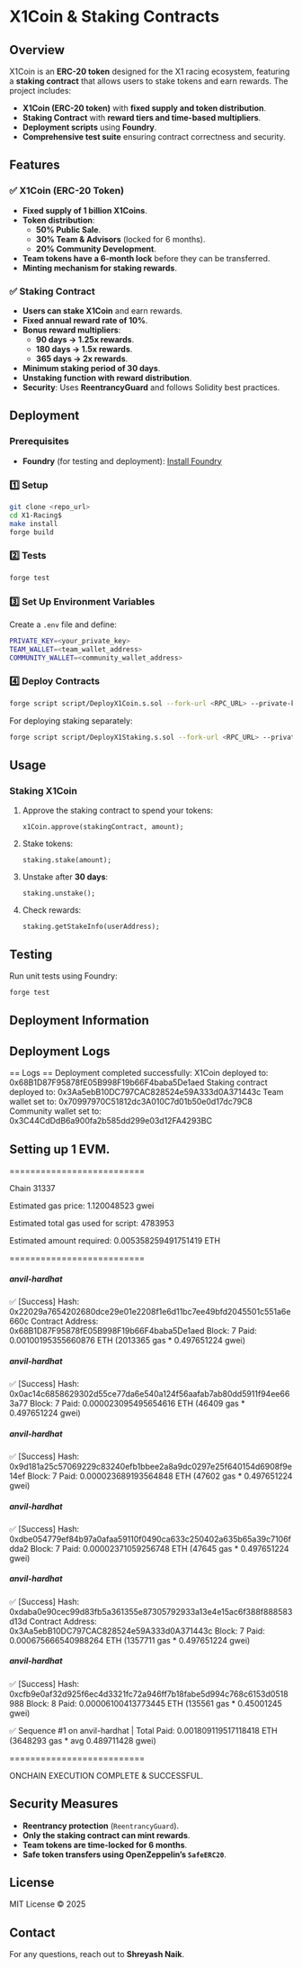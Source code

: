 # X1Coin & Staking Contracts

## Overview
X1Coin is an **ERC-20 token** designed for the X1 racing ecosystem, featuring a **staking contract** that allows users to stake tokens and earn rewards. The project includes:
- **X1Coin (ERC-20 token)** with **fixed supply and token distribution**.
- **Staking Contract** with **reward tiers and time-based multipliers**.
- **Deployment scripts** using **Foundry**.
- **Comprehensive test suite** ensuring contract correctness and security.

## Features
### ✅ X1Coin (ERC-20 Token)
- **Fixed supply of 1 billion X1Coins**.
- **Token distribution**:
  - **50% Public Sale**.
  - **30% Team & Advisors** (locked for 6 months).
  - **20% Community Development**.
- **Team tokens have a 6-month lock** before they can be transferred.
- **Minting mechanism for staking rewards**.

### ✅ Staking Contract
- **Users can stake X1Coin** and earn rewards.
- **Fixed annual reward rate of 10%**.
- **Bonus reward multipliers**:
  - **90 days → 1.25x rewards**.
  - **180 days → 1.5x rewards**.
  - **365 days → 2x rewards**.
- **Minimum staking period of 30 days**.
- **Unstaking function with reward distribution**.
- **Security**: Uses **ReentrancyGuard** and follows Solidity best practices.

## Deployment
### **Prerequisites**
- **Foundry** (for testing and deployment): [Install Foundry](https://getfoundry.sh/)

### **1️⃣ Setup**
```sh
git clone <repo_url>
cd X1-Racing$
make install
forge build
```

### **2️⃣ Tests**
```sh
forge test
```

### **3️⃣ Set Up Environment Variables**
Create a `.env` file and define:
```sh
PRIVATE_KEY=<your_private_key>
TEAM_WALLET=<team_wallet_address>
COMMUNITY_WALLET=<community_wallet_address>
```

### **4️⃣ Deploy Contracts**
```sh
forge script script/DeployX1Coin.s.sol --fork-url <RPC_URL> --private-key $PRIVATE_KEY --broadcast
```

For deploying staking separately:
```sh
forge script script/DeployX1Staking.s.sol --fork-url <RPC_URL> --private-key $PRIVATE_KEY --broadcast
```

## Usage
### **Staking X1Coin**
1. Approve the staking contract to spend your tokens:
   ```solidity
   x1Coin.approve(stakingContract, amount);
   ```
2. Stake tokens:
   ```solidity
   staking.stake(amount);
   ```
3. Unstake after **30 days**:
   ```solidity
   staking.unstake();
   ```
4. Check rewards:
   ```solidity
   staking.getStakeInfo(userAddress);
   ```

## Testing
Run unit tests using Foundry:
```sh
forge test
```
## Deployment Information
## Deployment Logs
== Logs ==
  Deployment completed successfully:
  X1Coin deployed to: 0x68B1D87F95878fE05B998F19b66F4baba5De1aed
  Staking contract deployed to: 0x3Aa5ebB10DC797CAC828524e59A333d0A371443c
  Team wallet set to: 0x70997970C51812dc3A010C7d01b50e0d17dc79C8
  Community wallet set to: 0x3C44CdDdB6a900fa2b585dd299e03d12FA4293BC

## Setting up 1 EVM.

==========================

Chain 31337

Estimated gas price: 1.120048523 gwei

Estimated total gas used for script: 4783953

Estimated amount required: 0.005358259491751419 ETH

==========================

##### anvil-hardhat
✅  [Success] Hash: 0x22029a7654202680dce29e01e2208f1e6d11bc7ee49bfd2045501c551a6e660c
Contract Address: 0x68B1D87F95878fE05B998F19b66F4baba5De1aed
Block: 7
Paid: 0.00100195355660876 ETH (2013365 gas * 0.497651224 gwei)


##### anvil-hardhat
✅  [Success] Hash: 0x0ac14c6858629302d55ce77da6e540a124f56aafab7ab80dd5911f94ee663a77
Block: 7
Paid: 0.000023095495654616 ETH (46409 gas * 0.497651224 gwei)


##### anvil-hardhat
✅  [Success] Hash: 0x9d181a25c57069229c83240efb1bbee2a8a9dc0297e25f640154d6908f9e14ef
Block: 7
Paid: 0.000023689193564848 ETH (47602 gas * 0.497651224 gwei)


##### anvil-hardhat
✅  [Success] Hash: 0xdbe054779ef84b97a0afaa59110f0490ca633c250402a635b65a39c7106fdda2
Block: 7
Paid: 0.00002371059256748 ETH (47645 gas * 0.497651224 gwei)


##### anvil-hardhat
✅  [Success] Hash: 0xdaba0e90cec99d83fb5a361355e87305792933a13e4e15ac6f388f888583d13d
Contract Address: 0x3Aa5ebB10DC797CAC828524e59A333d0A371443c
Block: 7
Paid: 0.000675666540988264 ETH (1357711 gas * 0.497651224 gwei)


##### anvil-hardhat
✅  [Success] Hash: 0xcfb9e0af32d925f6ec4d3321fc72a946ff7b18fabe5d994c768c6153d0518988
Block: 8
Paid: 0.00006100413773445 ETH (135561 gas * 0.45001245 gwei)

✅ Sequence #1 on anvil-hardhat | Total Paid: 0.001809119517118418 ETH (3648293 gas * avg 0.489711428 gwei)
                                                                                                                                           

==========================

ONCHAIN EXECUTION COMPLETE & SUCCESSFUL.

## Security Measures
- **Reentrancy protection** (`ReentrancyGuard`).
- **Only the staking contract can mint rewards**.
- **Team tokens are time-locked for 6 months**.
- **Safe token transfers using OpenZeppelin’s `SafeERC20`**.

## License
MIT License © 2025

## Contact
For any questions, reach out to **Shreyash Naik**.



